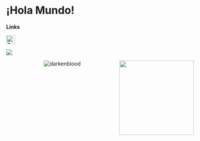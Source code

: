 # ¡Hola Mundo!

**Links**

<a href="https://www.linkedin.com/in/abhisheknaiidu/"><img alt="Gaby LinkedIN" width="24px" src="https://raw.githubusercontent.com/peterthehan/peterthehan/master/assets/linkedin.svg"></a>

![](https://visitor-badge.glitch.me/badge?page_id=darkenblood.darkenblood)

<img align='right' src='https://user-images.githubusercontent.com/5713670/87202985-820dcb80-c2b6-11ea-9f56-7ec461c497c3.gif' width='200'>

<p align="center"><img src="https://github-readme-stats.vercel.app/api?username=darkenblood&show_icons=true&locale=en" alt="darkenblood"></p>
